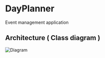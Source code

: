 # DayPlanner

Event management application

## Architecture ( Class diagram )

![Diagram](https://i.lensdump.com/i/NGnEr.png)

